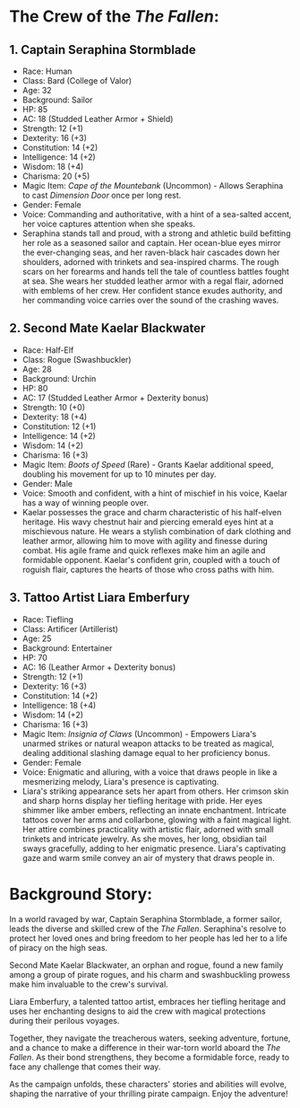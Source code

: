 # The Crew of the *The Fallen*:

## 1. Captain Seraphina Stormblade
- Race: Human
- Class: Bard (College of Valor)
- Age: 32
- Background: Sailor
- HP: 85
- AC: 18 (Studded Leather Armor + Shield)
- Strength: 12 (+1)
- Dexterity: 16 (+3)
- Constitution: 14 (+2)
- Intelligence: 14 (+2)
- Wisdom: 18 (+4)
- Charisma: 20 (+5)
- Magic Item: *Cape of the Mountebank* (Uncommon) - Allows Seraphina to cast *Dimension Door* once per long rest.
- Gender: Female
- Voice: Commanding and authoritative, with a hint of a sea-salted accent, her voice captures attention when she speaks.
- Seraphina stands tall and proud, with a strong and athletic build befitting her role as a seasoned sailor and captain. Her ocean-blue eyes mirror the ever-changing seas, and her raven-black hair cascades down her shoulders, adorned with trinkets and sea-inspired charms. The rough scars on her forearms and hands tell the tale of countless battles fought at sea. She wears her studded leather armor with a regal flair, adorned with emblems of her crew. Her confident stance exudes authority, and her commanding voice carries over the sound of the crashing waves.

## 2. Second Mate Kaelar Blackwater
- Race: Half-Elf
- Class: Rogue (Swashbuckler)
- Age: 28
- Background: Urchin
- HP: 80
- AC: 17 (Studded Leather Armor + Dexterity bonus)
- Strength: 10 (+0)
- Dexterity: 18 (+4)
- Constitution: 12 (+1)
- Intelligence: 14 (+2)
- Wisdom: 14 (+2)
- Charisma: 16 (+3)
- Magic Item: *Boots of Speed* (Rare) - Grants Kaelar additional speed, doubling his movement for up to 10 minutes per day.
- Gender: Male
- Voice: Smooth and confident, with a hint of mischief in his voice, Kaelar has a way of winning people over.
- Kaelar possesses the grace and charm characteristic of his half-elven heritage. His wavy chestnut hair and piercing emerald eyes hint at a mischievous nature. He wears a stylish combination of dark clothing and leather armor, allowing him to move with agility and finesse during combat. His agile frame and quick reflexes make him an agile and formidable opponent. Kaelar's confident grin, coupled with a touch of roguish flair, captures the hearts of those who cross paths with him.

## 3. Tattoo Artist Liara Emberfury
- Race: Tiefling
- Class: Artificer (Artillerist)
- Age: 25
- Background: Entertainer
- HP: 70
- AC: 16 (Leather Armor + Dexterity bonus)
- Strength: 12 (+1)
- Dexterity: 16 (+3)
- Constitution: 14 (+2)
- Intelligence: 18 (+4)
- Wisdom: 14 (+2)
- Charisma: 16 (+3)
- Magic Item: *Insignia of Claws* (Uncommon) - Empowers Liara's unarmed strikes or natural weapon attacks to be treated as magical, dealing additional slashing damage equal to her proficiency bonus.
- Gender: Female
- Voice: Enigmatic and alluring, with a voice that draws people in like a mesmerizing melody, Liara's presence is captivating.
- Liara's striking appearance sets her apart from others. Her crimson skin and sharp horns display her tiefling heritage with pride. Her eyes shimmer like amber embers, reflecting an innate enchantment. Intricate tattoos cover her arms and collarbone, glowing with a faint magical light. Her attire combines practicality with artistic flair, adorned with small trinkets and intricate jewelry. As she moves, her long, obsidian tail sways gracefully, adding to her enigmatic presence. Liara's captivating gaze and warm smile convey an air of mystery that draws people in.

# Background Story:
In a world ravaged by war, Captain Seraphina Stormblade, a former sailor, leads the diverse and skilled crew of the *The Fallen*. Seraphina's resolve to protect her loved ones and bring freedom to her people has led her to a life of piracy on the high seas.

Second Mate Kaelar Blackwater, an orphan and rogue, found a new family among a group of pirate rogues, and his charm and swashbuckling prowess make him invaluable to the crew's survival.

Liara Emberfury, a talented tattoo artist, embraces her tiefling heritage and uses her enchanting designs to aid the crew with magical protections during their perilous voyages.

Together, they navigate the treacherous waters, seeking adventure, fortune, and a chance to make a difference in their war-torn world aboard the *The Fallen*. As their bond strengthens, they become a formidable force, ready to face any challenge that comes their way.

As the campaign unfolds, these characters' stories and abilities will evolve, shaping the narrative of your thrilling pirate campaign. Enjoy the adventure!
